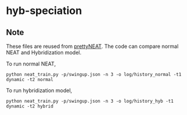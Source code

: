 # hyb-speciation

## Note
These files are reused from [prettyNEAT](https://github.com/google/brain-tokyo-workshop/tree/master/WANNRelease/prettyNEAT). The code can compare normal NEAT and Hybridization model. 

To run normal NEAT, 
```
python neat_train.py -p/swingup.json -n 3 -o log/history_normal -t1 dynamic -t2 normal
```

To run hybridization model, 
```
python neat_train.py -p/swingup.json -n 3 -o log/history_hyb -t1 dynamic -t2 hybrid
```
